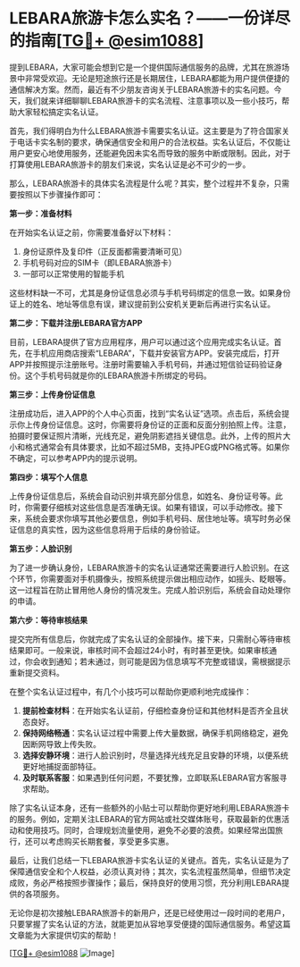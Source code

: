 # LEBARA旅游卡怎么实名？——一份详尽的指南[[TG💪+ @esim1088](https://t.me/s/esim1088)]

提到LEBARA，大家可能会想到它是一个提供国际通信服务的品牌，尤其在旅游场景中非常受欢迎。无论是短途旅行还是长期居住，LEBARA都能为用户提供便捷的通信解决方案。然而，最近有不少朋友咨询关于LEBARA旅游卡的实名问题。今天，我们就来详细聊聊LEBARA旅游卡的实名流程、注意事项以及一些小技巧，帮助大家轻松搞定实名认证。

首先，我们得明白为什么LEBARA旅游卡需要实名认证。这主要是为了符合国家关于电话卡实名制的要求，确保通信安全和用户的合法权益。实名认证后，不仅能让用户更安心地使用服务，还能避免因未实名而导致的服务中断或限制。因此，对于打算使用LEBARA旅游卡的朋友们来说，实名认证是必不可少的一步。

那么，LEBARA旅游卡的具体实名流程是什么呢？其实，整个过程并不复杂，只需要按照以下步骤操作即可：

**第一步：准备材料**

在开始实名认证之前，你需要准备好以下材料：
1. 身份证原件及复印件（正反面都需要清晰可见）
2. 手机号码对应的SIM卡（即LEBARA旅游卡）
3. 一部可以正常使用的智能手机

这些材料缺一不可，尤其是身份证信息必须与手机号码绑定的信息一致。如果身份证上的姓名、地址等信息有误，建议提前到公安机关更新后再进行实名认证。

**第二步：下载并注册LEBARA官方APP**

目前，LEBARA提供了官方应用程序，用户可以通过这个应用完成实名认证。首先，在手机应用商店搜索“LEBARA”，下载并安装官方APP。安装完成后，打开APP并按照提示注册账号。注册时需要输入手机号码，并通过短信验证码验证身份。这个手机号码就是你的LEBARA旅游卡所绑定的号码。

**第三步：上传身份证信息**

注册成功后，进入APP的个人中心页面，找到“实名认证”选项。点击后，系统会提示你上传身份证信息。这时，你需要将身份证的正面和反面分别拍照上传。注意，拍摄时要保证照片清晰，光线充足，避免阴影遮挡关键信息。此外，上传的照片大小和格式通常会有具体要求，比如不超过5MB，支持JPEG或PNG格式等。如果你不确定，可以参考APP内的提示说明。

**第四步：填写个人信息**

上传身份证信息后，系统会自动识别并填充部分信息，如姓名、身份证号等。此时，你需要仔细核对这些信息是否准确无误。如果有错误，可以手动修改。接下来，系统会要求你填写其他必要信息，例如手机号码、居住地址等。填写时务必保证信息的真实性，因为这些信息将用于后续的身份验证。

**第五步：人脸识别**

为了进一步确认身份，LEBARA旅游卡的实名认证通常还需要进行人脸识别。在这个环节，你需要面对手机摄像头，按照系统提示做出相应动作，如摇头、眨眼等。这一过程旨在防止冒用他人身份的情况发生。完成人脸识别后，系统会自动处理你的申请。

**第六步：等待审核结果**

提交完所有信息后，你就完成了实名认证的全部操作。接下来，只需耐心等待审核结果即可。一般来说，审核时间不会超过24小时，有时甚至更快。如果审核通过，你会收到通知；若未通过，则可能是因为信息填写不完整或错误，需根据提示重新提交资料。

在整个实名认证过程中，有几个小技巧可以帮助你更顺利地完成操作：

1. **提前检查材料**：在开始实名认证前，仔细检查身份证和其他材料是否齐全且状态良好。
2. **保持网络畅通**：实名认证过程中需要上传大量数据，确保手机网络稳定，避免因断网导致上传失败。
3. **选择安静环境**：进行人脸识别时，尽量选择光线充足且安静的环境，以便系统更好地捕捉面部特征。
4. **及时联系客服**：如果遇到任何问题，不要犹豫，立即联系LEBARA官方客服寻求帮助。

除了实名认证本身，还有一些额外的小贴士可以帮助你更好地利用LEBARA旅游卡的服务。例如，定期关注LEBARA的官方网站或社交媒体账号，获取最新的优惠活动和使用技巧。同时，合理规划流量使用，避免不必要的浪费。如果经常出国旅行，还可以考虑购买长期套餐，享受更多实惠。

最后，让我们总结一下LEBARA旅游卡实名认证的关键点。首先，实名认证是为了保障通信安全和个人权益，必须认真对待；其次，实名流程虽然简单，但细节决定成败，务必严格按照步骤操作；最后，保持良好的使用习惯，充分利用LEBARA提供的各项服务。

无论你是初次接触LEBARA旅游卡的新用户，还是已经使用过一段时间的老用户，只要掌握了实名认证的方法，就能更加从容地享受便捷的国际通信服务。希望这篇文章能为大家提供切实的帮助！

[[TG💪+ @esim1088](https://t.me/s/esim1088) ![Image](https://i.postimg.cc/4NQfJmqS/Snipaste-2025-05-13-00-14-12.png)]